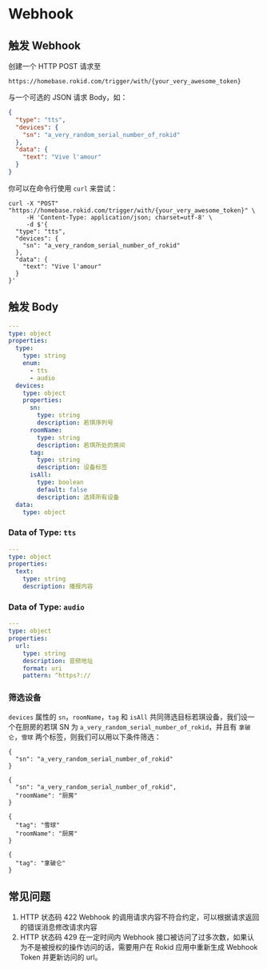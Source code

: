 # Webhook

## 触发 Webhook

创建一个 HTTP POST 请求至

```
https://homebase.rokid.com/trigger/with/{your_very_awesome_token}
```

与一个可选的 JSON 请求 Body，如：

```json
{
  "type": "tts",
  "devices": {
    "sn": "a_very_random_serial_number_of_rokid"
  },
  "data": {
    "text": "Vive l'amour"
  }
}
```

你可以在命令行使用 `curl` 来尝试：

```
curl -X "POST" "https://homebase.rokid.com/trigger/with/{your_very_awesome_token}" \
     -H 'Content-Type: application/json; charset=utf-8' \
     -d $'{
  "type": "tts",
  "devices": {
    "sn": "a_very_random_serial_number_of_rokid"
  },
  "data": {
    "text": "Vive l'amour"
  }
}'
```

## 触发 Body

```yaml
---
type: object
properties:
  type:
    type: string
    enum:
      - tts
      - audio
  devices:
    type: object
    properties:
      sn:
        type: string
        description: 若琪序列号
      roomName:
        type: string
        description: 若琪所处的房间
      tag:
        type: string
        description: 设备标签
      isAll:
        type: boolean
        default: false
        description: 选择所有设备
  data:
    type: object
```

### Data of Type: `tts`

```yaml
---
type: object
properties:
  text:
    type: string
    description: 播报内容
```

### Data of Type: `audio`

```yaml
---
type: object
properties:
  url:
    type: string
    description: 音频地址
    format: uri
    pattern: ^https?://
```

### 筛选设备

`devices` 属性的 `sn`，`roomName`，`tag` 和 `isAll` 共同筛选目标若琪设备，我们设一个在厨房的若琪 SN 为 `a_very_random_serial_number_of_rokid`，并且有 `拿破仑`，`雪球` 两个标签，则我们可以用以下条件筛选：

```
{
  "sn": "a_very_random_serial_number_of_rokid"
}
```

```
{
  "sn": "a_very_random_serial_number_of_rokid",
  "roomName": "厨房"
}
```

```
{
  "tag": "雪球"
  "roomName": "厨房"
}
```

```
{
  "tag": "拿破仑"
}
```

## 常见问题

1. HTTP 状态码 422
  Webhook 的调用请求内容不符合约定，可以根据请求返回的错误消息修改请求内容
2. HTTP 状态码 429
  在一定时间内 Webhook 接口被访问了过多次数，如果认为不是被授权的操作访问的话，需要用户在 Rokid 应用中重新生成 Webhook Token 并更新访问的 url。

